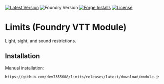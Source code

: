 [![Latest Version](https://img.shields.io/github/v/release/dev7355608/limits?display_name=tag&sort=semver&label=Latest%20Version)](https://github.com/dev7355608/limits/releases/latest)
![Foundry Version](https://img.shields.io/endpoint?url=https://foundryshields.com/version?url=https%3A%2F%2Fraw.githubusercontent.com%2Fdev7355608%2Flimits%2Fmain%2Fmodule.json)
[![Forge Installs](https://img.shields.io/badge/dynamic/json?label=Forge%20Installs&query=package.installs&suffix=%25&url=https%3A%2F%2Fforge-vtt.com%2Fapi%2Fbazaar%2Fpackage%2Flimits&colorB=blueviolet)](https://forge-vtt.com/bazaar#package=limits)
[![License](https://img.shields.io/github/license/dev7355608/limits?label=License)](LICENSE)

# Limits (Foundry VTT Module)

Light, sight, and sound restrictions.

## Installation

Manual installation:
```
https://github.com/dev7355608/limits/releases/latest/download/module.json
```
